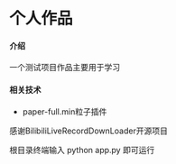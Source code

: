 # 个人作品 #

#### 介绍
一个测试项目作品主要用于学习

#### 相关技术
- paper-full.min粒子插件

感谢BilibiliLiveRecordDownLoader开源项目


根目录终端输入    python app.py         即可运行




